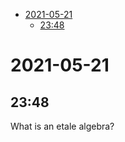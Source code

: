 -   [2021-05-21](#section)
    -   [23:48](#section-1)














# 2021-05-21

## 23:48

What is an etale algebra?
